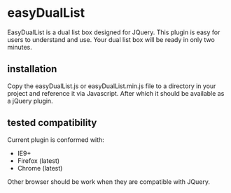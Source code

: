 # easyDualList
EasyDualList is a dual list box designed for JQuery. This plugin is easy for users to understand and use. Your dual list box will be ready in only two minutes.

## installation
Copy the easyDualList.js or easyDualList.min.js file to a directory in your project and reference it via Javascript. After which it should be available as a jQuery plugin.

## tested compatibility
Current plugin is conformed with:

* IE9+
* Firefox (latest) 
* Chrome (latest)

Other browser should be work when they are compatible with JQuery. 
